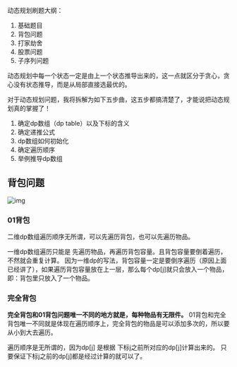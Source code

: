 动态规划刷题大纲：
1. 基础题目
2. 背包问题
3. 打家劫舍
4. 股票问题
5. 子序列问题



动态规划中每一个状态一定是由上一个状态推导出来的，这一点就区分于贪心，贪心没有状态推导，而是从局部直接选最优的。

对于动态规划问题，我将拆解为如下五步曲，这五步都搞清楚了，才能说把动态规划真的掌握了！
1. 确定dp数组（dp table）以及下标的含义
2. 确定递推公式
3. dp数组如何初始化
4. 确定遍历顺序
5. 举例推导dp数组


## 背包问题
<img src="https://tva1.sinaimg.cn/large/e6c9d24ely1h03wik9dayj21lm0jyjvw.jpg" alt="img" />

### 01背包
二维dp数组遍历顺序无所谓，可以先遍历背包，也可以先遍历物品。

一维dp数组遍历只能是 先遍历物品，再遍历背包容量。且背包容量要倒着遍历，不然就会重复计算。
因为一维dp的写法，背包容量一定是要倒序遍历（原因上面已经讲了），如果遍历背包容量放在上一层，那么每个dp[j]就只会放入一个物品，即：背包里只放入了一个物品。

### 完全背包
**完全背包和01背包问题唯一不同的地方就是，每种物品有无限件。**
01背包和完全背包唯一不同就是体现在遍历顺序上，完全背包的物品是可以添加多次的，所以要从小到大去遍历。

遍历顺序是无所谓的，因为dp[j] 是根据 下标j之前所对应的dp[j]计算出来的。 只要保证下标j之前的dp[j]都是经过计算的就可以了。



